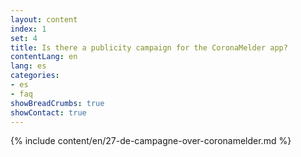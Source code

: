 ```yaml
---
layout: content
index: 1
set: 4
title: Is there a publicity campaign for the CoronaMelder app?
contentLang: en
lang: es
categories:
- es
- faq
showBreadCrumbs: true
showContact: true
---
```

{% include content/en/27-de-campagne-over-coronamelder.md %}
